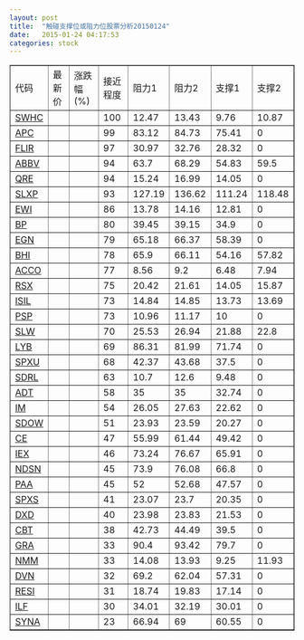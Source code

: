 ```yaml
---
layout: post
title:  "触碰支撑位或阻力位股票分析20150124"
date:   2015-01-24 04:17:53
categories: stock
---
```

<script type="text/javascript">
var stockList = []
stockList.push('gb_swhc');
stockList.push('gb_apc');
stockList.push('gb_flir');
stockList.push('gb_abbv');
stockList.push('gb_qre');
stockList.push('gb_slxp');
stockList.push('gb_ewi');
stockList.push('gb_bp');
stockList.push('gb_egn');
stockList.push('gb_bhi');
stockList.push('gb_acco');
stockList.push('gb_rsx');
stockList.push('gb_isil');
stockList.push('gb_psp');
stockList.push('gb_slw');
stockList.push('gb_lyb');
stockList.push('gb_spxu');
stockList.push('gb_sdrl');
stockList.push('gb_adt');
stockList.push('gb_im');
stockList.push('gb_sdow');
stockList.push('gb_ce');
stockList.push('gb_iex');
stockList.push('gb_ndsn');
stockList.push('gb_paa');
stockList.push('gb_spxs');
stockList.push('gb_dxd');
stockList.push('gb_cbt');
stockList.push('gb_gra');
stockList.push('gb_nmm');
stockList.push('gb_dvn');
stockList.push('gb_resi');
stockList.push('gb_ilf');
stockList.push('gb_syna');
</script>
<table border="1">
 <tr>
 <td>代码</td>
 <td>最新价</td>
 <td>涨跌幅(%)</td>
 <td>接近程度</td>
 <td>阻力1</td>
 <td>阻力2</td>
 <td>支撑1</td>
 <td>支撑2</td>
</tr>
  <tr id="swhc" class="red">
  <td><a href="http://stock.finance.sina.com.cn/usstock/quotes/SWHC.html" target="_blank">SWHC</a></td><td></td><td></td><td>100</td><td>12.47</td><td>13.43</td><td>9.76</td><td>10.87</td></tr>
  <tr id="apc" class="red">
  <td><a href="http://stock.finance.sina.com.cn/usstock/quotes/APC.html" target="_blank">APC</a></td><td></td><td></td><td>99</td><td>83.12</td><td>84.73</td><td>75.41</td><td>0</td></tr>
  <tr id="flir" class="red">
  <td><a href="http://stock.finance.sina.com.cn/usstock/quotes/FLIR.html" target="_blank">FLIR</a></td><td></td><td></td><td>97</td><td>30.97</td><td>32.76</td><td>28.32</td><td>0</td></tr>
  <tr id="abbv" class="red">
  <td><a href="http://stock.finance.sina.com.cn/usstock/quotes/ABBV.html" target="_blank">ABBV</a></td><td></td><td></td><td>94</td><td>63.7</td><td>68.29</td><td>54.83</td><td>59.5</td></tr>
  <tr id="qre" class="red">
  <td><a href="http://stock.finance.sina.com.cn/usstock/quotes/QRE.html" target="_blank">QRE</a></td><td></td><td></td><td>94</td><td>15.24</td><td>16.99</td><td>14.05</td><td>0</td></tr>
  <tr id="slxp" class="red">
  <td><a href="http://stock.finance.sina.com.cn/usstock/quotes/SLXP.html" target="_blank">SLXP</a></td><td></td><td></td><td>93</td><td>127.19</td><td>136.62</td><td>111.24</td><td>118.48</td></tr>
  <tr id="ewi" class="red">
  <td><a href="http://stock.finance.sina.com.cn/usstock/quotes/EWI.html" target="_blank">EWI</a></td><td></td><td></td><td>86</td><td>13.78</td><td>14.16</td><td>12.81</td><td>0</td></tr>
  <tr id="bp" class="red">
  <td><a href="http://stock.finance.sina.com.cn/usstock/quotes/BP.html" target="_blank">BP</a></td><td></td><td></td><td>80</td><td>39.45</td><td>39.15</td><td>34.9</td><td>0</td></tr>
  <tr id="egn" class="red">
  <td><a href="http://stock.finance.sina.com.cn/usstock/quotes/EGN.html" target="_blank">EGN</a></td><td></td><td></td><td>79</td><td>65.18</td><td>66.37</td><td>58.39</td><td>0</td></tr>
  <tr id="bhi" class="green">
  <td><a href="http://stock.finance.sina.com.cn/usstock/quotes/BHI.html" target="_blank">BHI</a></td><td></td><td></td><td>78</td><td>65.9</td><td>66.11</td><td>54.16</td><td>57.82</td></tr>
  <tr id="acco" class="red">
  <td><a href="http://stock.finance.sina.com.cn/usstock/quotes/ACCO.html" target="_blank">ACCO</a></td><td></td><td></td><td>77</td><td>8.56</td><td>9.2</td><td>6.48</td><td>7.94</td></tr>
  <tr id="rsx" class="green">
  <td><a href="http://stock.finance.sina.com.cn/usstock/quotes/RSX.html" target="_blank">RSX</a></td><td></td><td></td><td>75</td><td>20.42</td><td>21.61</td><td>14.05</td><td>15.87</td></tr>
  <tr id="isil" class="red">
  <td><a href="http://stock.finance.sina.com.cn/usstock/quotes/ISIL.html" target="_blank">ISIL</a></td><td></td><td></td><td>73</td><td>14.84</td><td>14.85</td><td>13.73</td><td>13.69</td></tr>
  <tr id="psp" class="red">
  <td><a href="http://stock.finance.sina.com.cn/usstock/quotes/PSP.html" target="_blank">PSP</a></td><td></td><td></td><td>73</td><td>10.96</td><td>11.17</td><td>10</td><td>0</td></tr>
  <tr id="slw" class="green">
  <td><a href="http://stock.finance.sina.com.cn/usstock/quotes/SLW.html" target="_blank">SLW</a></td><td></td><td></td><td>70</td><td>25.53</td><td>26.94</td><td>21.88</td><td>22.8</td></tr>
  <tr id="lyb" class="red">
  <td><a href="http://stock.finance.sina.com.cn/usstock/quotes/LYB.html" target="_blank">LYB</a></td><td></td><td></td><td>69</td><td>86.31</td><td>81.99</td><td>71.74</td><td>0</td></tr>
  <tr id="spxu" class="green">
  <td><a href="http://stock.finance.sina.com.cn/usstock/quotes/SPXU.html" target="_blank">SPXU</a></td><td></td><td></td><td>68</td><td>42.37</td><td>43.68</td><td>37.5</td><td>0</td></tr>
  <tr id="sdrl" class="red">
  <td><a href="http://stock.finance.sina.com.cn/usstock/quotes/SDRL.html" target="_blank">SDRL</a></td><td></td><td></td><td>63</td><td>10.7</td><td>12.6</td><td>9.48</td><td>0</td></tr>
  <tr id="adt" class="red">
  <td><a href="http://stock.finance.sina.com.cn/usstock/quotes/ADT.html" target="_blank">ADT</a></td><td></td><td></td><td>58</td><td>35</td><td>35</td><td>32.74</td><td>0</td></tr>
  <tr id="im" class="red">
  <td><a href="http://stock.finance.sina.com.cn/usstock/quotes/IM.html" target="_blank">IM</a></td><td></td><td></td><td>54</td><td>26.05</td><td>27.63</td><td>22.62</td><td>0</td></tr>
  <tr id="sdow" class="green">
  <td><a href="http://stock.finance.sina.com.cn/usstock/quotes/SDOW.html" target="_blank">SDOW</a></td><td></td><td></td><td>51</td><td>23.93</td><td>23.59</td><td>20.27</td><td>0</td></tr>
  <tr id="ce" class="red">
  <td><a href="http://stock.finance.sina.com.cn/usstock/quotes/CE.html" target="_blank">CE</a></td><td></td><td></td><td>47</td><td>55.99</td><td>61.44</td><td>49.42</td><td>0</td></tr>
  <tr id="iex" class="red">
  <td><a href="http://stock.finance.sina.com.cn/usstock/quotes/IEX.html" target="_blank">IEX</a></td><td></td><td></td><td>46</td><td>73.24</td><td>76.67</td><td>65.91</td><td>0</td></tr>
  <tr id="ndsn" class="red">
  <td><a href="http://stock.finance.sina.com.cn/usstock/quotes/NDSN.html" target="_blank">NDSN</a></td><td></td><td></td><td>45</td><td>73.9</td><td>76.08</td><td>66.8</td><td>0</td></tr>
  <tr id="paa" class="red">
  <td><a href="http://stock.finance.sina.com.cn/usstock/quotes/PAA.html" target="_blank">PAA</a></td><td></td><td></td><td>45</td><td>52</td><td>52.68</td><td>47.57</td><td>0</td></tr>
  <tr id="spxs" class="green">
  <td><a href="http://stock.finance.sina.com.cn/usstock/quotes/SPXS.html" target="_blank">SPXS</a></td><td></td><td></td><td>41</td><td>23.07</td><td>23.7</td><td>20.35</td><td>0</td></tr>
  <tr id="dxd" class="green">
  <td><a href="http://stock.finance.sina.com.cn/usstock/quotes/DXD.html" target="_blank">DXD</a></td><td></td><td></td><td>40</td><td>23.98</td><td>23.83</td><td>21.53</td><td>0</td></tr>
  <tr id="cbt" class="red">
  <td><a href="http://stock.finance.sina.com.cn/usstock/quotes/CBT.html" target="_blank">CBT</a></td><td></td><td></td><td>38</td><td>42.73</td><td>44.49</td><td>39.5</td><td>0</td></tr>
  <tr id="gra" class="red">
  <td><a href="http://stock.finance.sina.com.cn/usstock/quotes/GRA.html" target="_blank">GRA</a></td><td></td><td></td><td>33</td><td>90.4</td><td>93.42</td><td>79.7</td><td>0</td></tr>
  <tr id="nmm" class="green">
  <td><a href="http://stock.finance.sina.com.cn/usstock/quotes/NMM.html" target="_blank">NMM</a></td><td></td><td></td><td>33</td><td>14.08</td><td>13.93</td><td>9.25</td><td>11.93</td></tr>
  <tr id="dvn" class="red">
  <td><a href="http://stock.finance.sina.com.cn/usstock/quotes/DVN.html" target="_blank">DVN</a></td><td></td><td></td><td>32</td><td>69.2</td><td>62.04</td><td>57.31</td><td>0</td></tr>
  <tr id="resi" class="red">
  <td><a href="http://stock.finance.sina.com.cn/usstock/quotes/RESI.html" target="_blank">RESI</a></td><td></td><td></td><td>31</td><td>18.74</td><td>19.83</td><td>17.14</td><td>0</td></tr>
  <tr id="ilf" class="red">
  <td><a href="http://stock.finance.sina.com.cn/usstock/quotes/ILF.html" target="_blank">ILF</a></td><td></td><td></td><td>30</td><td>34.01</td><td>32.19</td><td>30.01</td><td>0</td></tr>
  <tr id="syna" class="red">
  <td><a href="http://stock.finance.sina.com.cn/usstock/quotes/SYNA.html" target="_blank">SYNA</a></td><td></td><td></td><td>23</td><td>66.94</td><td>69</td><td>60.55</td><td>0</td></tr>
</table>
